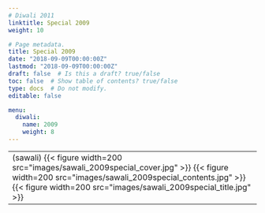 ```yaml
---
# Diwali 2011
linktitle: Special 2009
weight: 10

# Page metadata.
title: Special 2009
date: "2018-09-09T00:00:00Z"
lastmod: "2018-09-09T00:00:00Z"
draft: false  # Is this a draft? true/false
toc: false  # Show table of contents? true/false
type: docs  # Do not modify.
editable: false

menu:
  diwali:
    name: 2009
    weight: 8
---
```

<TABLE>
<TR><TD>
 (sawali)
{{< figure width=200 src="images/sawali_2009special_cover.jpg" >}}
{{< figure width=200 src="images/sawali_2009special_contents.jpg" >}}
{{< figure width=200 src="images/sawali_2009special_title.jpg" >}}
</TD></TR>
</TABLE>